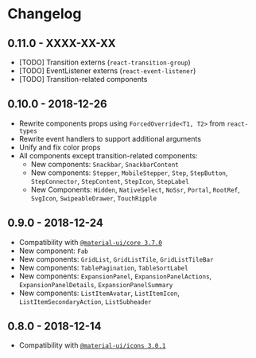 # Changelog

## 0.11.0 - XXXX-XX-XX

* [TODO] Transition externs (`react-transition-group`)
* [TODO] EventListener externs (`react-event-listener`)
* [TODO] Transition-related components

## 0.10.0 - 2018-12-26

* Rewrite components props using `ForcedOverride<T1, T2>` from `react-types`
* Rewrite event handlers to support additional arguments
* Unify and fix color props
* All components except transition-related components:
  * New components: `Snackbar`, `SnackbarContent`
  * New components: `Stepper`, `MobileStepper`, `Step`, `StepButton`, `StepConnector`, `StepContent`, `StepIcon`, `StepLabel`
  * New Components: `Hidden`, `NativeSelect`, `NoSsr`, `Portal`, `RootRef`, `SvgIcon`, `SwipeableDrawer`, `TouchRipple`

## 0.9.0 - 2018-12-24

* Compatibility with [`@material-ui/core 3.7.0`](https://v3-7-0.material-ui.com/versions/)
* New component: `Fab`
* New components: `GridList`, `GridListTile`, `GridListTileBar`
* New components: `TablePagination`, `TableSortLabel`
* New components: `ExpansionPanel`, `ExpansionPanelActions`, `ExpansionPanelDetails`, `ExpansionPanelSummary`
* New components: `ListItemAvatar`, `ListItemIcon`, `ListItemSecondaryAction`, `ListSubheader`

## 0.8.0 - 2018-12-14

* Compatibility with [`@material-ui/icons 3.0.1`](https://material.io/tools/icons/)
